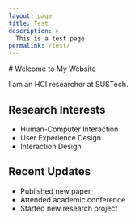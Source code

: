 ```yaml
---
layout: page
title: Test
description: >
  This is a test page
permalink: /test/
---
```


<div class="content-wrapper" markdown="1">
<div class="en-content" markdown="1">
# Welcome to My Website

I am an HCI researcher at SUSTech.

## Research Interests
- Human-Computer Interaction
- User Experience Design
- Interaction Design

## Recent Updates
- Published new paper
- Attended academic conference
- Started new research project
</div>

<div class="zh-content" markdown="1" style="display: none;">
# 欢迎来到我的网站

我是一名 HCI 研究者，目前在 SUSTech 工作。

## 研究方向
- 人机交互
- 用户体验设计
- 交互设计

## 最新动态
- 发表了新的论文
- 参与了学术会议
- 开展了新的研究项目
</div>
</div>